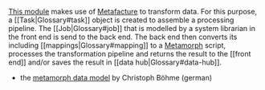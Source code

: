 [This module](https://github.com/dswarm/dswarm/tree/builds/unstable/converter) makes use of [Metafacture](https://github.com/culturegraph/metafacture-core/wiki) to transform data. For this purpose, a [[Task|Glossary#task]] object is created to assemble a processing pipeline. The [[Job|Glossary#job]] that is modelled by a system librarian in the front end is send to the back end. The back end then converts its including [[mappings|Glossary#mapping]] to a [Metamorph](https://github.com/culturegraph/metafacture-core/wiki/Metamorph-User-Guide) script, processes the transformation pipeline and returns the result to the [[front end]] and/or saves the result in [[data hub|Glossary#data-hub]].

+ the [metamorph data model](http://b3e.net/metamorph-book/latest/) by Christoph Böhme (german)